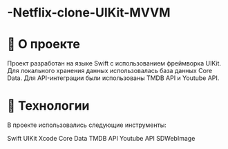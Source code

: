 # -Netflix-clone-UIKit-MVVM

# 🎯 О проекте

Проект разработан на языке Swift с использованием фреймворка UIKit. Для локального хранения данных использовалась база данных Core Data. Для API-интеграции были использованы TMDB API и Youtube API.

# 🚀 Технологии

В проекте использовались следующие инструменты:

Swift
UIKit
Xcode
Core Data
TMDB API
Youtube API
SDWebImage
